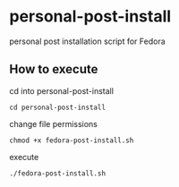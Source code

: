 # personal-post-install
personal post installation script for Fedora

## How to execute 
cd into personal-post-install
```
cd personal-post-install
```
change file permissions
```
chmod +x fedora-post-install.sh 
```
execute
```
./fedora-post-install.sh
```
